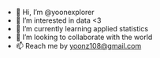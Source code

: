 - 👋 Hi, I’m @yoonexplorer
- 👀 I’m interested in data <3
- 🌱 I’m currently learning applied statistics
- 💞️ I’m looking to collaborate with the world
- 📫 Reach me by yoonz108@gmail.com

<!---
yoonexplorer/yoonexplorer is a ✨ special ✨ repository because its `README.md` (this file) appears on your GitHub profile.
You can click the Preview link to take a look at your changes.
--->
